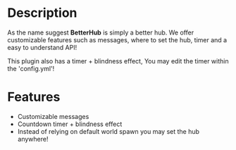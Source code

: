 # Description
As the name suggest **BetterHub** is simply a better hub. We offer customizable features such as messages, where to set the hub, timer and a easy to understand API!

This plugin also has a timer + blindness effect, You may edit the timer within the 'config.yml'!

# Features
- Customizable messages
- Countdown timer + blindness effect
- Instead of relying on default world spawn you may set the hub anywhere!
